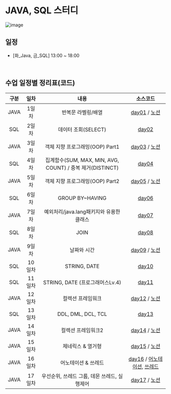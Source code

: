 # JAVA, SQL 스터디

![image](https://img.megastudyacademy.co.kr/campus/lecture/2023020617272316756720434541.png)

## 일정
- [화_Java, 금_SQL] 13:00 ~ 18:00
</br>

## 수업 일정별 정리표(코드)

| 구분 |  일차  |          내용          |     소스코드      |
| :--: | :----: | :--------------------: | :---------------: |
|  JAVA  | 1일차  | 반복문 라벨링/배열      | [day01](https://github.com/choiyuran/study_java/tree/main/week01/programmers) / [노션](https://choiyuran.notion.site/3fe484d19cf74a66995937789463febd?pvs=4) |
|  SQL  | 2일차  | 데이터 조회(SELECT)    | [day02](https://choiyuran.notion.site/select-86c7047756854f13900cd59216204e58?pvs=4) |
|  JAVA  | 3일차  | 객체 지향 프로그래밍(OOP) Part1  | [day03](https://github.com/choiyuran/study_java/tree/main/week02/oop) / [노션](https://choiyuran.notion.site/OOP-0e16aac9298541ada939686443e73a67?pvs=4) |
|  SQL  | 4일차  | 집계함수(SUM, MAX, MIN, AVG, COUNT) / 중복 제거(DISTINCT)      | [day04](https://choiyuran.notion.site/SUM-MAX-MIN-AVG-COUNT-DISTINCT-4dcbf0e256d74631880809c8014f74a4?pvs=4) |
|  JAVA  | 5일차  | 객체 지향 프로그래밍(OOP) Part2 | [day05](https://github.com/choiyuran/study_java/tree/main/week03/oop2) / [노션](https://choiyuran.notion.site/OOP-Part2-c5627a46fcf148ffaa27727b0b71a0ca?pvs=4) |
|  SQL  | 6일차  |  GROUP BY~HAVING                    | [day06](https://choiyuran.notion.site/GROUP-BY-HAVING-9376c8274f6e431abff499fffe29bb4f?pvs=4) |
|  JAVA | 7일차  |  예외처리/java.lang패키지와 유용한 클래스   | [day07](https://choiyuran.notion.site/java-lang-90c6df571cb3498a8a3ffd95dfc6a546?pvs=4) |
|  SQL  | 8일차  |  JOIN                | [day08](https://choiyuran.notion.site/JOIN-32762dbbf24c48eba8c377836f35bbb5?pvs=4) |
|  JAVA  | 9일차  |  날짜와 시간     | [day09](https://github.com/choiyuran/study_java/tree/main/week05/dateTime) / [노션](https://choiyuran.notion.site/2a10cb2c35ea431b89db35d1054e6e61?pvs=4) |
|  SQL  | 10일차 |  STRING, DATE  | [day10](https://choiyuran.notion.site/STRING-DATE-00f3b934d5974674837f3dcc4b684335?pvs=4) |
|  SQL  | 11일차 |  STRING, DATE (프로그래머스Lv.4)   | [day11](https://choiyuran.notion.site/STRING-DATE-00f3b934d5974674837f3dcc4b684335?pvs=4) 
|  JAVA  | 12일차 |  컬렉션 프레임워크   | [day12](https://github.com/choiyuran/study_java/tree/main/week06Collection) / [노션](https://choiyuran.notion.site/c43259fd22874e53894df008d7a674fd?pvs=4) |
|  SQL  | 13일차 |  DDL, DML, DCL, TCL  | [day13](https://choiyuran.notion.site/DDL-DML-DCL-TCL-21b5edff9444424383f7568d83998a6f?pvs=4) 
|  JAVA  | 14일차 |  컬렉션 프레임워크2  | [day14](https://github.com/choiyuran/study_java/tree/main/week07Collection2) / [노션](https://choiyuran.notion.site/2-4938777720054cc2b1d2a41ceb89cf3d?pvs=4)
|  JAVA  | 15일차 |  제네릭스 & 열거형  | [day15](https://github.com/choiyuran/study_java/tree/main/week08) / [노션](https://choiyuran.notion.site/2-4938777720054cc2b1d2a41ceb89cf3d?pvs=4)
|  JAVA  | 16일차 |  어노테이션 & 쓰레드  | [day16](https://github.com/choiyuran/study_java/tree/main/week10/thread) / [어노테이션](https://choiyuran.notion.site/29bbbfec3e424a8399367b03b1e5e2d5?pvs=4), [쓰레드](https://choiyuran.notion.site/72225f4b6bb8447895a5268b57bb9f5f?pvs=4)
|  JAVA  | 17일차 |  우선순위, 쓰레드 그룹, 데몬 쓰레드, 실행제어  | [day17](https://github.com/choiyuran/study_java/tree/main/week11/thread2) / [노션](https://choiyuran.notion.site/2-fc91dae1378047c2895bab6aa34883cf?pvs=4)





